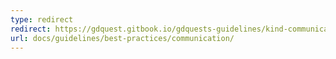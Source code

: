 ```yaml
---
type: redirect
redirect: https://gdquest.gitbook.io/gdquests-guidelines/kind-communication-guidelines
url: docs/guidelines/best-practices/communication/
---
```



